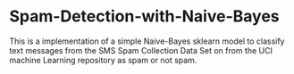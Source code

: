 # Spam-Detection-with-Naive-Bayes
This is a implementation of a simple Naive-Bayes sklearn model to classify text messages from the SMS Spam Collection Data Set  on from the UCI machine Learning repository as spam or not spam.
